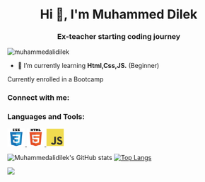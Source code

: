 
<h1 align="center">Hi 👋, I'm Muhammed Dilek</h1>
<h3 align="center">Ex-teacher starting coding journey</h3>

<p align="left"> <img src="https://komarev.com/ghpvc/?username=muhammedalidilek&label=Profile%20views&color=0e75b6&style=flat" alt="muhammedalidilek" /> </p>

- 🌱 I’m currently learning **Html,Css,JS.** (Beginner)


Currently enrolled in a Bootcamp

<h3>Connect with me:</h3>
<p align="left">
</p>

<h3 align="left">Languages and Tools:</h3>
<p align="left"> <a href="https://www.w3schools.com/css/" target="_blank" rel="noreferrer"> <img src="https://raw.githubusercontent.com/devicons/devicon/master/icons/css3/css3-original-wordmark.svg" alt="css3" width="40" height="40"/> </a> <a href="https://www.w3.org/html/" target="_blank" rel="noreferrer"> <img src="https://raw.githubusercontent.com/devicons/devicon/master/icons/html5/html5-original-wordmark.svg" alt="html5" width="40" height="40"/> </a> <a href="https://developer.mozilla.org/en-US/docs/Web/JavaScript" target="_blank" rel="noreferrer"> <img src="https://raw.githubusercontent.com/devicons/devicon/master/icons/javascript/javascript-original.svg" alt="javascript" width="40" height="40"/> </a> </p>

![Muhammedalidilek's GitHub stats](https://github-readme-stats.vercel.app/api?username=MuhammedAliDilek&show_icons=true&theme=tokyonight)
[![Top Langs](https://github-readme-stats.vercel.app/api/top-langs/?username=MuhammedAliDilek)](https://github.com/anuraghazra/github-readme-stats)

<div class="row">
  <div class="column">
<img src=' height="300px" title="Meme" alt="Please refresh the page if the meme doesn't show up.">
  </div>

